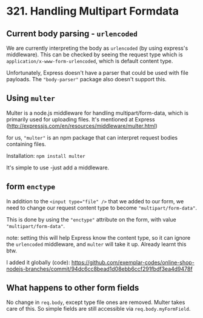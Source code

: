 # 321. Handling Multipart Formdata

## Current body parsing - `urlencoded`
We are currently interpreting the body as `urlencoded` (by using express's middleware). This can be checked by seeing the request type which is `application/x-www-form-urlencoded`, which is default content type.

Unfortunately, Express doesn't have a parser that could be used with file payloads. The `"body-parser"` package also doesn't support this.


## Using `multer`
Multer is a node.js middleware for handling multipart/form-data, which is primarily used for uploading files. It's mentioned at Express (http://expressjs.com/en/resources/middleware/multer.html)

for us, `"multer"` is an npm package that can interpret request bodies containing files.

Installation: `npm install multer`

It's simple to use -just add a middleware.


## form `enctype`
In addition to the `<input type="file" />` that we added to our form, we need to change our request  content type to become `"multipart/form-data"`.

This is done by using the `"enctype"` attribute on the form, with value `"multipart/form-data"`.

note: setting this will help Express know the content type, so it can ignore the `urlencoded` middleware, and `multer` will take it up. Already learnt this btw.

I added it globally (code): https://github.com/exemplar-codes/online-shop-nodejs-branches/commit/94dc6cc8bead1d08ebb6ccf291fbdf3ea4d9478f

## What happens to other form fields
No change in `req.body`, except type file ones are removed. Multer takes care of this.
So simple fields are still accessible via `req.body.myFormField`.